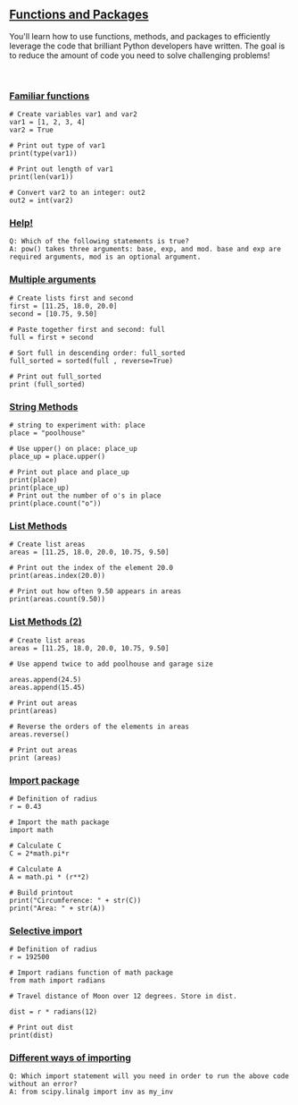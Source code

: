 ## [Functions and Packages](https://campus.datacamp.com/courses/intro-to-python-for-data-science/chapter-3-functions-and-packages)

You'll learn how to use functions, methods, and packages to efficiently leverage the code that brilliant Python developers have written. The goal is to reduce the amount of code you need to solve challenging problems!

<br>

 ### [Familiar functions](https://campus.datacamp.com/courses/intro-to-python-for-data-science/chapter-3-functions-and-packages?ex=2)

 ```
 # Create variables var1 and var2
var1 = [1, 2, 3, 4]
var2 = True

# Print out type of var1
print(type(var1))

# Print out length of var1
print(len(var1))

# Convert var2 to an integer: out2
out2 = int(var2)
```

### [Help!](https://campus.datacamp.com/courses/intro-to-python-for-data-science/chapter-3-functions-and-packages?ex=3)

```
Q: Which of the following statements is true?
A: pow() takes three arguments: base, exp, and mod. base and exp are required arguments, mod is an optional argument.
```

### [Multiple arguments](https://campus.datacamp.com/courses/intro-to-python-for-data-science/chapter-3-functions-and-packages?ex=4)

```
# Create lists first and second
first = [11.25, 18.0, 20.0]
second = [10.75, 9.50]

# Paste together first and second: full
full = first + second

# Sort full in descending order: full_sorted
full_sorted = sorted(full , reverse=True)

# Print out full_sorted
print (full_sorted)
```

### [String Methods](https://campus.datacamp.com/courses/intro-to-python-for-data-science/chapter-3-functions-and-packages?ex=6)

```
# string to experiment with: place
place = "poolhouse"

# Use upper() on place: place_up
place_up = place.upper()

# Print out place and place_up
print(place)
print(place_up)
# Print out the number of o's in place
print(place.count("o"))
```

### [List Methods](https://campus.datacamp.com/courses/intro-to-python-for-data-science/chapter-3-functions-and-packages?ex=7)

```
# Create list areas
areas = [11.25, 18.0, 20.0, 10.75, 9.50]

# Print out the index of the element 20.0
print(areas.index(20.0))

# Print out how often 9.50 appears in areas
print(areas.count(9.50))
```

### [List Methods (2)](https://campus.datacamp.com/courses/intro-to-python-for-data-science/chapter-3-functions-and-packages?ex=8)

```
# Create list areas
areas = [11.25, 18.0, 20.0, 10.75, 9.50]

# Use append twice to add poolhouse and garage size

areas.append(24.5)
areas.append(15.45)

# Print out areas
print(areas)

# Reverse the orders of the elements in areas
areas.reverse()

# Print out areas
print (areas)
```

### [Import package](https://campus.datacamp.com/courses/intro-to-python-for-data-science/chapter-3-functions-and-packages?ex=10)

```
# Definition of radius
r = 0.43

# Import the math package
import math

# Calculate C
C = 2*math.pi*r

# Calculate A
A = math.pi * (r**2)

# Build printout
print("Circumference: " + str(C))
print("Area: " + str(A))
```

### [Selective import](https://campus.datacamp.com/courses/intro-to-python-for-data-science/chapter-3-functions-and-packages?ex=11)

```
# Definition of radius
r = 192500

# Import radians function of math package
from math import radians

# Travel distance of Moon over 12 degrees. Store in dist.

dist = r * radians(12)

# Print out dist
print(dist)
```

### [Different ways of importing](https://campus.datacamp.com/courses/intro-to-python-for-data-science/chapter-3-functions-and-packages?ex=12)

```
Q: Which import statement will you need in order to run the above code without an error?
A: from scipy.linalg import inv as my_inv
```